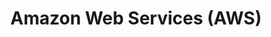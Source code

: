 ---
title: "Amazon Web Services (AWS)"
description: "AWS Certified Cloud Practitioner"
dateString: Aug 2024 - Aug 2027
draft: false
tags: ["Amazon Web Services", "AWS Cloud", "Cloud Computing", "Cloud Services",]
showToc: false
weight: 300
cover:
    image: "education/aws/aws-certified-cloud-practitioner.png"
--- 